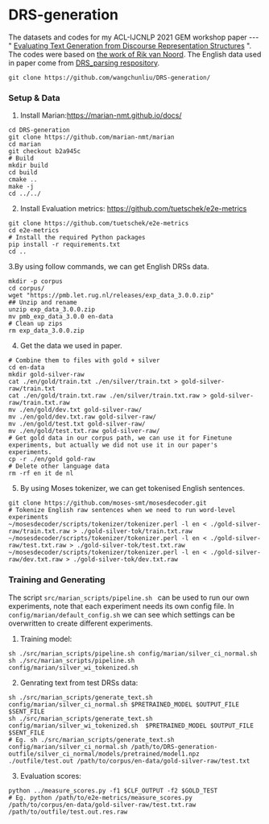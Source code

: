 # DRS-generation
The datasets and codes for my ACL-IJCNLP 2021 GEM workshop paper --- " [Evaluating Text Generation from Discourse Representation Structures](https://aclanthology.org/2021.gem-1.8.pdf) ".
The codes were based on [the work of Rik van Noord](https://github.com/RikVN/Neural_DRS).
The English data used in paper come from [DRS_parsing respository](https://github.com/RikVN/DRS_parsing).
 
```
git clone https://github.com/wangchunliu/DRS-generation/
```

### Setup & Data

1. Install Marian:https://marian-nmt.github.io/docs/

```
cd DRS-generation
git clone https://github.com/marian-nmt/marian
cd marian
git checkout b2a945c
# Build
mkdir build
cd build
cmake ..
make -j
cd ../../
```

2. Install Evaluation metrics: https://github.com/tuetschek/e2e-metrics

```
git clone https://github.com/tuetschek/e2e-metrics
cd e2e-metrics
# Install the required Python packages
pip install -r requirements.txt
cd ..
```

3.By using follow commands, we can get English DRSs data.

```
mkdir -p corpus
cd corpus/
wget "https://pmb.let.rug.nl/releases/exp_data_3.0.0.zip"
## Unzip and rename
unzip exp_data_3.0.0.zip
mv pmb_exp_data_3.0.0 en-data
# Clean up zips
rm exp_data_3.0.0.zip
```

4. Get the data we used in paper.

```
# Combine them to files with gold + silver
cd en-data
mkdir gold-silver-raw
cat ./en/gold/train.txt ./en/silver/train.txt > gold-silver-raw/train.txt
cat ./en/gold/train.txt.raw ./en/silver/train.txt.raw > gold-silver-raw/train.txt.raw
mv ./en/gold/dev.txt gold-silver-raw/
mv ./en/gold/dev.txt.raw gold-silver-raw/
mv ./en/gold/test.txt gold-silver-raw/
mv ./en/gold/test.txt.raw gold-silver-raw/
# Get gold data in our corpus path, we can use it for Finetune experiments, but actually we did not use it in our paper's experiments.
cp -r ./en/gold gold-raw
# Delete other language data
rm -rf en it de nl

```

5. By using Moses tokenizer, we can get tokenised English sentences.

```
git clone https://github.com/moses-smt/mosesdecoder.git
# Tokenize English raw sentences when we need to run word-level experiments 
~/mosesdecoder/scripts/tokenizer/tokenizer.perl -l en < ./gold-silver-raw/train.txt.raw > ./gold-silver-tok/train.txt.raw
~/mosesdecoder/scripts/tokenizer/tokenizer.perl -l en < ./gold-silver-raw/test.txt.raw > ./gold-silver-tok/test.txt.raw
~/mosesdecoder/scripts/tokenizer/tokenizer.perl -l en < ./gold-silver-raw/dev.txt.raw > ./gold-silver-tok/dev.txt.raw
```


### Training and Generating

The script ``src/marian_scripts/pipeline.sh `` can be used to run our own experiments, note that each experiment needs its own config file.
In `` config/marian/default_config.sh `` we can see which settings can be overwritten to create different experiments.

1. Training model:
```
sh ./src/marian_scripts/pipeline.sh config/marian/silver_ci_normal.sh 
sh ./src/marian_scripts/pipeline.sh config/marian/silver_wi_tokenized.sh 
```

2. Genrating text from test DRSs data:
```
sh ./src/marian_scripts/generate_text.sh config/marian/silver_ci_normal.sh $PRETRAINED_MODEL $OUTPUT_FILE $SENT_FILE 
sh ./src/marian_scripts/generate_text.sh config/marian/silver_wi_tokenized.sh  $PRETRAINED_MODEL $OUTPUT_FILE $SENT_FILE 
# Eg. sh ./src/marian_scripts/generate_text.sh config/marian/silver_ci_normal.sh /path/to/DRS-generation-outfile/silver_ci_normal/models/pretrained/model1.npz ./outfile/test.out /path/to/corpus/en-data/gold-silver-raw/test.txt
```

3. Evaluation scores:

```
python ../measure_scores.py -f1 $CLF_OUTPUT -f2 $GOLD_TEST
# Eg. python /path/to/e2e-metrics/measure_scores.py /path/to/corpus/en-data/gold-silver-raw/test.txt.raw  /path/to/outfile/test.out.res.raw
```


